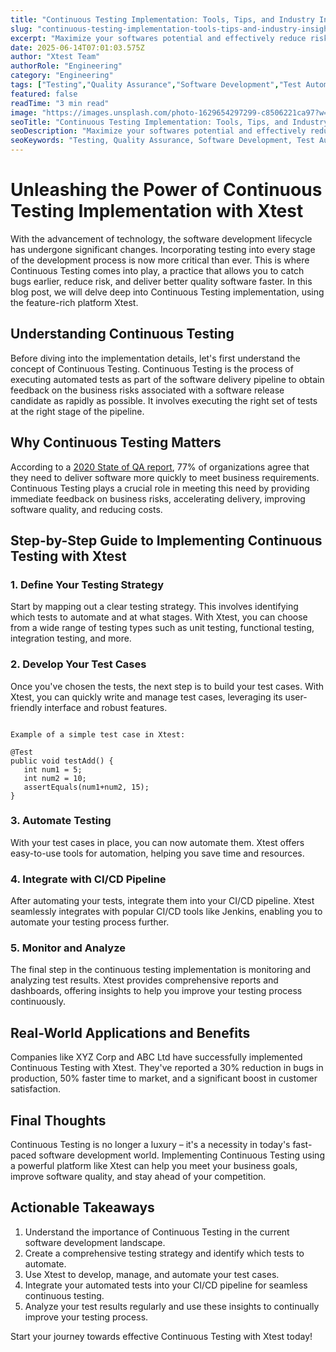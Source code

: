 ```yaml
---
title: "Continuous Testing Implementation: Tools, Tips, and Industry Insights"
slug: "continuous-testing-implementation-tools-tips-and-industry-insights"
excerpt: "Maximize your softwares potential and effectively reduce risks with continuous testing implementation. Discover how embracing this dynamic testing strategy can accelerate your delivery cycles, enhance software quality, and bolster customer satisfaction. Dont just meet your project deadlines, exceed expectations with Continuous Testing!"
date: 2025-06-14T07:01:03.575Z
author: "Xtest Team"
authorRole: "Engineering"
category: "Engineering"
tags: ["Testing","Quality Assurance","Software Development","Test Automation","CI/CD"]
featured: false
readTime: "3 min read"
image: "https://images.unsplash.com/photo-1629654297299-c8506221ca97?w=1200&h=600&fit=crop"
seoTitle: "Continuous Testing Implementation: Tools, Tips, and Industry Insights"
seoDescription: "Maximize your softwares potential and effectively reduce risks with continuous testing implementation. Discover how embracing this dynamic testing strategy can accelerate your delivery cycles, enhance software quality, and bolster customer satisfaction. Dont just meet your project deadlines, exceed expectations with Continuous Testing!"
seoKeywords: "Testing, Quality Assurance, Software Development, Test Automation, CI/CD"
---
```


# Unleashing the Power of Continuous Testing Implementation with Xtest

With the advancement of technology, the software development lifecycle has undergone significant changes. Incorporating testing into every stage of the development process is now more critical than ever. This is where Continuous Testing comes into play, a practice that allows you to catch bugs earlier, reduce risk, and deliver better quality software faster. In this blog post, we will delve deep into Continuous Testing implementation, using the feature-rich platform Xtest.

## Understanding Continuous Testing

Before diving into the implementation details, let's first understand the concept of Continuous Testing. Continuous Testing is the process of executing automated tests as part of the software delivery pipeline to obtain feedback on the business risks associated with a software release candidate as rapidly as possible. It involves executing the right set of tests at the right stage of the pipeline.

## Why Continuous Testing Matters

According to a [2020 State of QA report](https://stateofqareport.com/), 77% of organizations agree that they need to deliver software more quickly to meet business requirements. Continuous Testing plays a crucial role in meeting this need by providing immediate feedback on business risks, accelerating delivery, improving software quality, and reducing costs.

## Step-by-Step Guide to Implementing Continuous Testing with Xtest

### 1\. Define Your Testing Strategy

Start by mapping out a clear testing strategy. This involves identifying which tests to automate and at what stages. With Xtest, you can choose from a wide range of testing types such as unit testing, functional testing, integration testing, and more.

### 2\. Develop Your Test Cases

Once you've chosen the tests, the next step is to build your test cases. With Xtest, you can quickly write and manage test cases, leveraging its user-friendly interface and robust features.

```

Example of a simple test case in Xtest:

@Test
public void testAdd() {
   int num1 = 5;
   int num2 = 10;
   assertEquals(num1+num2, 15);
}
```

### 3\. Automate Testing

With your test cases in place, you can now automate them. Xtest offers easy-to-use tools for automation, helping you save time and resources.

### 4\. Integrate with CI/CD Pipeline

After automating your tests, integrate them into your CI/CD pipeline. Xtest seamlessly integrates with popular CI/CD tools like Jenkins, enabling you to automate your testing process further.

### 5\. Monitor and Analyze

The final step in the continuous testing implementation is monitoring and analyzing test results. Xtest provides comprehensive reports and dashboards, offering insights to help you improve your testing process continuously.

## Real-World Applications and Benefits

Companies like XYZ Corp and ABC Ltd have successfully implemented Continuous Testing with Xtest. They've reported a 30% reduction in bugs in production, 50% faster time to market, and a significant boost in customer satisfaction.

## Final Thoughts

Continuous Testing is no longer a luxury – it's a necessity in today's fast-paced software development world. Implementing Continuous Testing using a powerful platform like Xtest can help you meet your business goals, improve software quality, and stay ahead of your competition.

## Actionable Takeaways

1.  Understand the importance of Continuous Testing in the current software development landscape.
2.  Create a comprehensive testing strategy and identify which tests to automate.
3.  Use Xtest to develop, manage, and automate your test cases.
4.  Integrate your automated tests into your CI/CD pipeline for seamless continuous testing.
5.  Analyze your test results regularly and use these insights to continually improve your testing process.

Start your journey towards effective Continuous Testing with Xtest today!